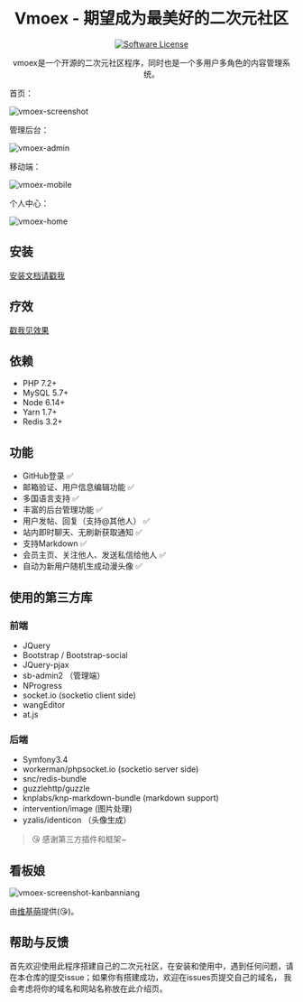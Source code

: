 <h1 align="center">Vmoex - 期望成为最美好的二次元社区</h1>
<p align="center">
    <a href="LICENSE" target="_blank">
        <img alt="Software License" src="https://img.shields.io/badge/license-MIT-brightgreen.svg?style=flat-square">
    </a>
</p>

<p align="center">
vmoex是一个开源的二次元社区程序，同时也是一个多用户多角色的内容管理系统。
</p>

首页：

![vmoex-screenshot](https://wkretype.bdimg.com/retype/zoom/2370ddae43323968001c9220?pn=2&o=jpg_6&md5sum=f1e7d35c4f3501ec702befaf988d38bf&sign=3b949efb32&png=417-158553&jpg=48446-338155)

管理后台：

![vmoex-admin](https://wkretype.bdimg.com/retype/zoom/2370ddae43323968001c9220?pn=3&o=jpg_6&md5sum=f1e7d35c4f3501ec702befaf988d38bf&sign=3b949efb32&png=158554-220863&jpg=338156-476840)

移动端：

![vmoex-mobile](https://wkretype.bdimg.com/retype/zoom/2370ddae43323968001c9220?pn=4&o=jpg_6&md5sum=f1e7d35c4f3501ec702befaf988d38bf&sign=3b949efb32&png=220864-303161&jpg=476841-628675)

个人中心：

![vmoex-home](https://wkretype.bdimg.com/retype/zoom/2370ddae43323968001c9220?pn=5&o=jpg_6&md5sum=f1e7d35c4f3501ec702befaf988d38bf&sign=3b949efb32&png=303162-409048&jpg=628676-774133)

## 安装

[安装文档请戳我](https://vmoex-docs.yeskn.com)

## 疗效

[戳我见效果](https://vmoex.yeskn.com/)

## 依赖

- PHP   7.2+
- MySQL 5.7+
- Node  6.14+
- Yarn  1.7+
- Redis 3.2+

## 功能

- GitHub登录 ✅
- 邮箱验证、用户信息编辑功能 ✅
- 多国语言支持 ✅
- 丰富的后台管理功能 ✅
- 用户发帖、回复（支持@其他人） ✅
- 站内即时聊天、无刷新获取通知 ✅
- 支持Markdown ✅
- 会员主页、关注他人、发送私信给他人 ✅
- 自动为新用户随机生成动漫头像 ✅

## 使用的第三方库

### 前端

- JQuery
- Bootstrap / Bootstrap-social
- JQuery-pjax
- sb-admin2 （管理端）
- NProgress
- socket.io (socketio client side)
- wangEditor
- at.js

### 后端

- Symfony3.4
- workerman/phpsocket.io (socketio server side)
- snc/redis-bundle
- guzzlehttp/guzzle
- knplabs/knp-markdown-bundle (markdown support)
- intervention/image (图片处理)
- yzalis/identicon （头像生成）

> 😘 感谢第三方插件和框架~

## 看板娘

![vmoex-screenshot-kanbanniang](https://wkretype.bdimg.com/retype/zoom/2370ddae43323968001c9220?pn=6&o=jpg_6&md5sum=f1e7d35c4f3501ec702befaf988d38bf&sign=3b949efb32&png=409049-&jpg=774134-)

由[维基萌](https://www.wikimoe.com/)提供(😘)。

## 帮助与反馈

首先欢迎使用此程序搭建自己的二次元社区，在安装和使用中，遇到任何问题，请在本仓库的提交issue；如果你有搭建成功，欢迎在issues页提交自己的域名，
我会考虑将你的域名和网站名称放在此介绍页。
